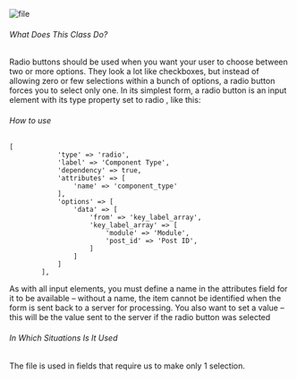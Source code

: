 ![file](https://s3.eu-central-1.amazonaws.com/static.testbank.az/uploads/files/15-1618900647-ok-image.png)

###### What Does This Class Do?

Radio buttons should be used when you want your user to choose between two or more options.
They look a lot like checkboxes, but instead of allowing zero or few selections within a bunch of options, a radio button forces you to select only one.
In its simplest form, a radio button is an input element with its type property set to radio , like this:


###### How to use

```
[
            'type' => 'radio',
            'label' => 'Component Type',
            'dependency' => true,
            'attributes' => [
                'name' => 'component_type'
            ],
            'options' => [
                'data' => [
                    'from' => 'key_label_array',
                    'key_label_array' => [
                        'module' => 'Module',
                        'post_id' => 'Post ID',
                    ]
                ]
            ]
        ],
```

As with all input elements, you must define a name in the attributes field for it to be available
– without a name, the item cannot be identified when the form is sent back to a server for processing.
You also want to set a value
– this will be the value sent to the server if the radio button was selected


###### In Which Situations Is It Used
The file is used in fields that require us to make only 1 selection.






